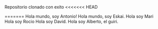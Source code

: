 Repositorio clonado con exito
<<<<<<< HEAD

=======
Hola mundo, soy Antonio!
Hola mundo, soy Eskai.
Hola soy Mari
Hola soy Rocio
Hola soy David.
Hola soy Alberto, el guiri.
